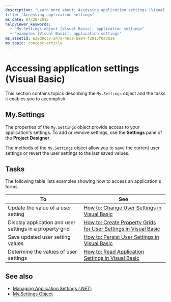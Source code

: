 ```yaml
---
description: "Learn more about: Accessing application settings (Visual Basic)"
title: "Accessing application settings"
ms.date: 07/20/2015
helpviewer_keywords: 
  - "My.Settings object [Visual Basic], application settings"
  - "examples [Visual Basic], application settings"
ms.assetid: e38d0cc7-247a-46ca-ba04-f2913f0adb2e
ms.topic: concept-article
---
```

# Accessing application settings (Visual Basic)

This section contains topics describing the `My.Settings` object and the tasks it enables you to accomplish.  
  
## My.Settings  

 The properties of the `My.Settings` object provide access to your application's settings. To add or remove settings, use the **Settings** pane of the **Project Designer**.  
  
 The methods of the `My.Settings` object allow you to save the current user settings or revert the user settings to the last saved values.  
  
## Tasks  

 The following table lists examples showing how to access an application's forms.  
  
|To|See|  
|--------|---------|  
|Update the value of a user setting|[How to: Change User Settings in Visual Basic](how-to-change-user-settings.md)|  
|Display application and user settings in a property grid|[How to: Create Property Grids for User Settings in Visual Basic](how-to-create-property-grids-for-user-settings.md)|  
|Save updated user setting values|[How to: Persist User Settings in Visual Basic](how-to-persist-user-settings.md)|  
|Determine the values of user settings|[How to: Read Application Settings in Visual Basic](how-to-read-application-settings.md)|  
  
## See also

- [Managing Application Settings (.NET)](/visualstudio/ide/managing-application-settings-dotnet)
- [My.Settings Object](../../../language-reference/objects/my-settings-object.md)
